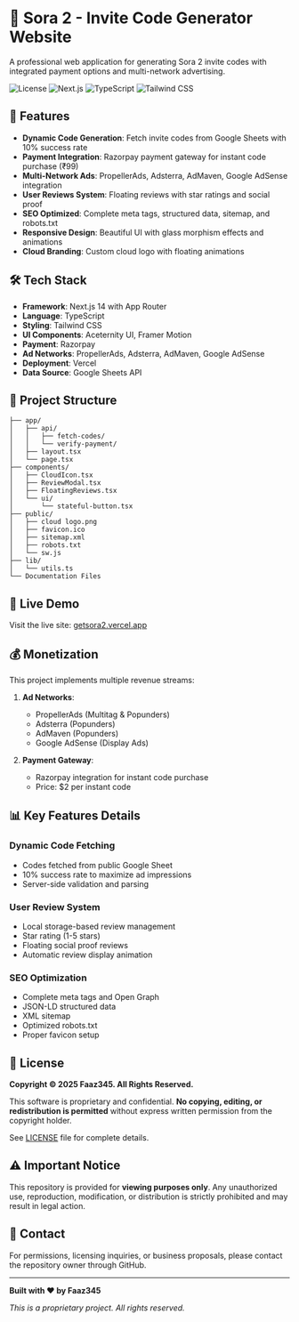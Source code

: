 # 🚀 Sora 2 - Invite Code Generator Website

A professional web application for generating Sora 2 invite codes with integrated payment options and multi-network advertising.

![License](https://img.shields.io/badge/License-Proprietary-red.svg)
![Next.js](https://img.shields.io/badge/Next.js-14-black)
![TypeScript](https://img.shields.io/badge/TypeScript-5.0-blue)
![Tailwind CSS](https://img.shields.io/badge/Tailwind-3.0-38B2AC)

## 🌟 Features

- **Dynamic Code Generation**: Fetch invite codes from Google Sheets with 10% success rate
- **Payment Integration**: Razorpay payment gateway for instant code purchase (₹99)
- **Multi-Network Ads**: PropellerAds, Adsterra, AdMaven, Google AdSense integration
- **User Reviews System**: Floating reviews with star ratings and social proof
- **SEO Optimized**: Complete meta tags, structured data, sitemap, and robots.txt
- **Responsive Design**: Beautiful UI with glass morphism effects and animations
- **Cloud Branding**: Custom cloud logo with floating animations

## 🛠️ Tech Stack

- **Framework**: Next.js 14 with App Router
- **Language**: TypeScript
- **Styling**: Tailwind CSS
- **UI Components**: Aceternity UI, Framer Motion
- **Payment**: Razorpay
- **Ad Networks**: PropellerAds, Adsterra, AdMaven, Google AdSense
- **Deployment**: Vercel
- **Data Source**: Google Sheets API

## 📁 Project Structure

```
├── app/
│   ├── api/
│   │   ├── fetch-codes/
│   │   └── verify-payment/
│   ├── layout.tsx
│   └── page.tsx
├── components/
│   ├── CloudIcon.tsx
│   ├── ReviewModal.tsx
│   ├── FloatingReviews.tsx
│   └── ui/
│       └── stateful-button.tsx
├── public/
│   ├── cloud logo.png
│   ├── favicon.ico
│   ├── sitemap.xml
│   ├── robots.txt
│   └── sw.js
├── lib/
│   └── utils.ts
└── Documentation Files
```

## 🚀 Live Demo

Visit the live site: [getsora2.vercel.app](https://getsora2.vercel.app)

## 💰 Monetization

This project implements multiple revenue streams:

1. **Ad Networks**: 
   - PropellerAds (Multitag & Popunders)
   - Adsterra (Popunders)
   - AdMaven (Popunders)
   - Google AdSense (Display Ads)

2. **Payment Gateway**:
   - Razorpay integration for instant code purchase
   - Price: $2 per instant code

## 📊 Key Features Details

### Dynamic Code Fetching
- Codes fetched from public Google Sheet
- 10% success rate to maximize ad impressions
- Server-side validation and parsing

### User Review System
- Local storage-based review management
- Star rating (1-5 stars)
- Floating social proof reviews
- Automatic review display animation

### SEO Optimization
- Complete meta tags and Open Graph
- JSON-LD structured data
- XML sitemap
- Optimized robots.txt
- Proper favicon setup

## 🔐 License

**Copyright © 2025 Faaz345. All Rights Reserved.**

This software is proprietary and confidential. **No copying, editing, or redistribution is permitted** without express written permission from the copyright holder.

See [LICENSE](LICENSE) file for complete details.

## ⚠️ Important Notice

This repository is provided for **viewing purposes only**. Any unauthorized use, reproduction, modification, or distribution is strictly prohibited and may result in legal action.

## 📧 Contact

For permissions, licensing inquiries, or business proposals, please contact the repository owner through GitHub.

---

**Built with ❤️ by Faaz345**

*This is a proprietary project. All rights reserved.*

